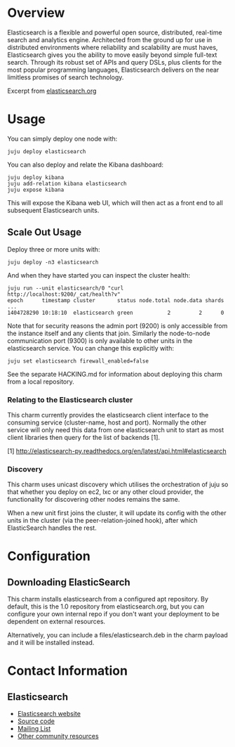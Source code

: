 # Overview

Elasticsearch is a flexible and powerful open source, distributed, real-time
search and analytics engine. Architected from the ground up for use in
distributed environments where reliability and scalability are must haves,
Elasticsearch gives you the ability to move easily beyond simple full-text
search. Through its robust set of APIs and query DSLs, plus clients for the
most popular programming languages, Elasticsearch delivers on the near
limitless promises of search technology.

Excerpt from [elasticsearch.org](http://www.elasticsearch.org/overview/ "Elasticsearch Overview")

# Usage

You can simply deploy one node with:

    juju deploy elasticsearch

You can also deploy and relate the Kibana dashboard:

    juju deploy kibana
    juju add-relation kibana elasticsearch
    juju expose kibana

This will expose the Kibana web UI, which will then act as a front end to
all subsequent Elasticsearch units.

## Scale Out Usage

Deploy three or more units with:

    juju deploy -n3 elasticsearch

And when they have started you can inspect the cluster health:

    juju run --unit elasticsearch/0 "curl http://localhost:9200/_cat/health?v"
    epoch      timestamp cluster       status node.total node.data shards ...
    1404728290 10:18:10  elasticsearch green           2         2      0

Note that for security reasons the admin port (9200) is only accessible from
the instance itself and any clients that join. Similarly the node-to-node
communication port (9300) is only available to other units in the elasticsearch
service. You can change this explicitly with:

    juju set elasticsearch firewall_enabled=false

See the separate HACKING.md for information about deploying this charm
from a local repository.

### Relating to the Elasticsearch cluster

This charm currently provides the elasticsearch client interface to the
consuming service (cluster-name, host and port). Normally the other service
will only need this data from one elasticsearch unit to start as most client
libraries then query for the list of backends [1].

[1] http://elasticsearch-py.readthedocs.org/en/latest/api.html#elasticsearch

### Discovery

This charm uses unicast discovery which utilises the orchestration
of juju so that whether you deploy on ec2, lxc or any other cloud
provider, the functionality for discovering other nodes remains the same.

When a new unit first joins the cluster, it will update its config
with the other units in the cluster (via the peer-relation-joined
hook), after which ElasticSearch handles the rest.

# Configuration

## Downloading ElasticSearch

This charm installs elasticsearch from a configured apt repository.
By default, this is the 1.0 repository from elasticsearch.org, but
you can configure your own internal repo if you don't want your
deployment to be dependent on external resources.

Alternatively, you can include a files/elasticsearch.deb in the
charm payload and it will be installed instead.

# Contact Information

## Elasticsearch

- [Elasticsearch website](http://www.elasticsearch.org/)
- [Source code](http://github.com/elasticsearch)
- [Mailing List](https://groups.google.com/forum/?fromgroups#!forum/elasticsearch)
- [Other community resources](http://www.elasticsearch.org/community/)
